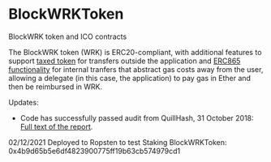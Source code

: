 # BlockWRKToken
BlockWRK token and ICO contracts

The BlockWRK token (WRK) is ERC20-compliant, with additional features to support <a href="https://github.com/OpenZeppelin/openzeppelin-solidity/issues/787">taxed token</a> 
for transfers outside the application and <a href="https://github.com/ethereum/EIPs/issues/865">ERC865 functionality</a> 
for internal tranfers that abstract gas costs away from the user, allowing a delegate 
(in this case, the application) to pay gas in Ether and then be reimbursed in WRK. 

Updates: 
* Code has successfully passed audit from QuillHash, 31 October 2018: <a href="https://blockwrkinc.github.io/contract_audit.html">Full text of the report</a>. 

02/12/2021
Deployed to Ropsten to test Staking
BlockWRKToken: 0x4b9d65b5e6df4823900775ff19b63cb574979cd1
